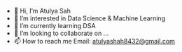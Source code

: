 - 👋 Hi, I’m Atulya Sah
- 👀 I’m interested in Data Science & Machine Learning
- 🌱 I’m currently learning DSA
- 💞️ I’m looking to collaborate on ...
- 📫 How to reach me Email: atulyashah8432@gmail.com

<!---
AtulyA1804/AtulyA1804 is a ✨ special ✨ repository because its `README.md` (this file) appears on your GitHub profile.
You can click the Preview link to take a look at your changes.
--->
